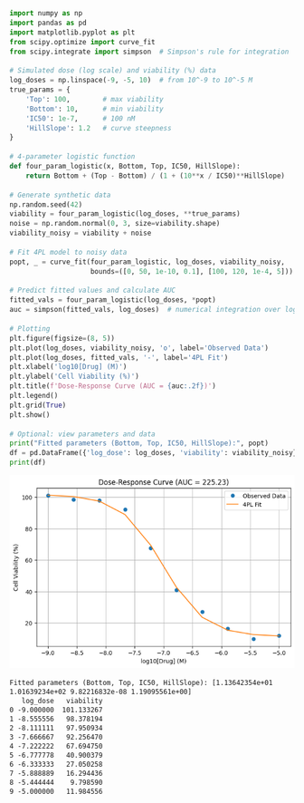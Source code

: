 ```python
import numpy as np
import pandas as pd
import matplotlib.pyplot as plt
from scipy.optimize import curve_fit
from scipy.integrate import simpson  # Simpson's rule for integration

# Simulated dose (log scale) and viability (%) data
log_doses = np.linspace(-9, -5, 10)  # from 10^-9 to 10^-5 M
true_params = {
    'Top': 100,        # max viability
    'Bottom': 10,      # min viability
    'IC50': 1e-7,      # 100 nM
    'HillSlope': 1.2   # curve steepness
}

# 4-parameter logistic function
def four_param_logistic(x, Bottom, Top, IC50, HillSlope):
    return Bottom + (Top - Bottom) / (1 + (10**x / IC50)**HillSlope)

# Generate synthetic data
np.random.seed(42)
viability = four_param_logistic(log_doses, **true_params)
noise = np.random.normal(0, 3, size=viability.shape)
viability_noisy = viability + noise

# Fit 4PL model to noisy data
popt, _ = curve_fit(four_param_logistic, log_doses, viability_noisy, 
                    bounds=([0, 50, 1e-10, 0.1], [100, 120, 1e-4, 5]))

# Predict fitted values and calculate AUC
fitted_vals = four_param_logistic(log_doses, *popt)
auc = simpson(fitted_vals, log_doses)  # numerical integration over log10(drug concentration)

# Plotting
plt.figure(figsize=(8, 5))
plt.plot(log_doses, viability_noisy, 'o', label='Observed Data')
plt.plot(log_doses, fitted_vals, '-', label='4PL Fit')
plt.xlabel('log10[Drug] (M)')
plt.ylabel('Cell Viability (%)')
plt.title(f'Dose-Response Curve (AUC = {auc:.2f})')
plt.legend()
plt.grid(True)
plt.show()

# Optional: view parameters and data
print("Fitted parameters (Bottom, Top, IC50, HillSlope):", popt)
df = pd.DataFrame({'log_dose': log_doses, 'viability': viability_noisy})
print(df)
```


    
![png](auc_example.ipynb_files/auc_example.ipynb_0_0.png)
    


    Fitted parameters (Bottom, Top, IC50, HillSlope): [1.13642354e+01 1.01639234e+02 9.82216832e-08 1.19095561e+00]
       log_dose   viability
    0 -9.000000  101.133267
    1 -8.555556   98.378194
    2 -8.111111   97.950934
    3 -7.666667   92.256470
    4 -7.222222   67.694750
    5 -6.777778   40.900379
    6 -6.333333   27.050258
    7 -5.888889   16.294436
    8 -5.444444    9.798590
    9 -5.000000   11.984556

